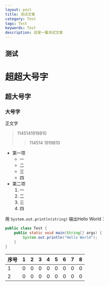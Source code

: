 ```yaml
---
layout: post
title: 测试文章
category: Test
tags: Test
keywords: Test
description: 这是一篇测试文章
---
```


测试
---

# 超超大号字
## 超大号字
### 大号字
正文字
> 1145141919810
>> 114514
>> 1919810
	
* 第一项
	+ 一
	+ 二
	+ 三
	+ 四
* 第二项
	1. 一
	2. 二
	3. 三
	4. 四

用 `System.out.println(string)` 输出Hello World：

```java
public class Test {
	public static void main(String[] args) {
		System.out.println("Hello World");
	}
}
```

|          序号          | 1 | 2 | 3 | 4 | 5 | 6 | 7 | 8 |
|:------------------------|:-:|:-:|:-:|:-:|:-:|:-:|:-:|:-:|
| 1 | 0 | 0 | 0 | 0 | 0 | 0 | 0 | 0 |
| 2 | 0 | 0 | 0 | 0 | 0 | 0 | 0 | 0 |